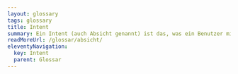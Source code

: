 ```yaml
---
layout: glossary
tags: glossary
title: Intent
summary: Ein Intent (auch Absicht genannt) ist das, was ein Benutzer mit einer Anfrage an einen Chatbot erreichen will. Die Erkennung des Intents durch den Chatbot wird Intent-Klassifizierung genannt.
readMoreUrl: /glossar/absicht/
eleventyNavigation:
  key: Intent
  parent: Glossar
---
```

